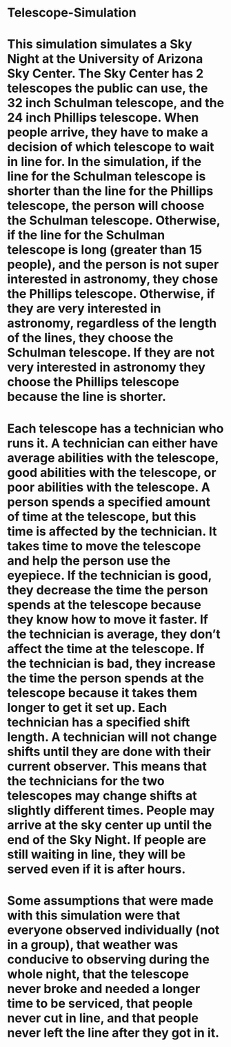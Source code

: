 # Telescope-Simulation

#  This simulation simulates a Sky Night at the University of Arizona Sky Center. The Sky Center has 2 telescopes the public can use, the 32 inch Schulman telescope, and the 24 inch Phillips telescope. When people arrive, they have to make a decision of which telescope to wait in line for. In the simulation, if the line for the Schulman telescope is shorter than the line for the Phillips telescope, the person will choose the Schulman telescope. Otherwise, if the line for the Schulman telescope is long (greater than 15 people), and the person is not super interested in astronomy, they chose the Phillips telescope. Otherwise, if they are very interested in astronomy, regardless of the length of the lines, they choose the Schulman telescope. If they are not very interested in astronomy they choose the Phillips telescope because the line is shorter. 
  
#	Each telescope has a technician who runs it. A technician can either have average abilities with the telescope, good abilities with the telescope, or poor abilities with the telescope. A person spends a specified amount of time at the telescope, but this time is affected by the technician. It takes time to move the telescope and help the person use the eyepiece. If the technician is good, they decrease the time the person spends at the telescope because they know how to move it faster. If the technician is average, they don’t affect the time at the telescope. If the technician is bad, they increase the time the person spends at the telescope because it takes them longer to get it set up. Each technician has a specified shift length. A technician will not change shifts until they are done with their current observer. This means that the technicians for the two telescopes may change shifts at slightly different times. People may arrive at the sky center up until the end of the Sky Night. If people are still waiting in line, they will be served even if it is after hours. 
  
#	Some assumptions that were made with this simulation were that everyone observed individually (not in a group), that weather was conducive to observing during the whole night, that the telescope never broke and needed a longer time to be serviced, that people never cut in line, and that people never left the line after they got in it. 
